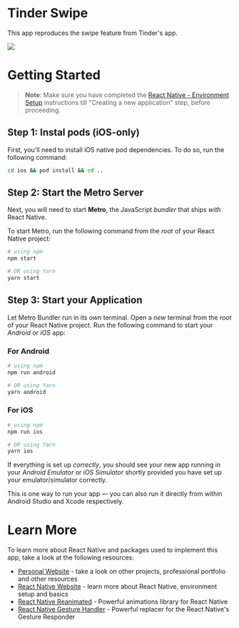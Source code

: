 # Tinder Swipe

This app reproduces the swipe feature from Tinder's app.

![](https://github.com/lucas-figueiredo-m/TinderSwipe/blob/main/src/assets/demo-gif.gif)

# Getting Started

> **Note**: Make sure you have completed the [React Native - Environment Setup](https://reactnative.dev/docs/environment-setup) instructions till "Creating a new application" step, before proceeding.

## Step 1: Instal pods (iOS-only)

First, you'll need to install iOS native pod dependencies. To do so, run the following command:

```bash
cd ios && pod install && cd ..
```

## Step 2: Start the Metro Server

Next, you will need to start **Metro**, the JavaScript _bundler_ that ships _with_ React Native.

To start Metro, run the following command from the _root_ of your React Native project:

```bash
# using npm
npm start

# OR using Yarn
yarn start
```

## Step 3: Start your Application

Let Metro Bundler run in its _own_ terminal. Open a _new_ terminal from the _root_ of your React Native project. Run the following command to start your _Android_ or _iOS_ app:

### For Android

```bash
# using npm
npm run android

# OR using Yarn
yarn android
```

### For iOS

```bash
# using npm
npm run ios

# OR using Yarn
yarn ios
```

If everything is set up _correctly_, you should see your new app running in your _Android Emulator_ or _iOS Simulator_ shortly provided you have set up your emulator/simulator correctly.

This is one way to run your app — you can also run it directly from within Android Studio and Xcode respectively.

# Learn More

To learn more about React Native and packages used to implement this app, take a look at the following resources:

- [Personal Website](https://www.figueiredolucas.com.br) - take a look on other projects, professional portfolio and other resources
- [React Native Website](https://reactnative.dev) - learn more about React Native, environment setup and basics
- [React Native Reanimated](https://docs.swmansion.com/react-native-reanimated/) - Powerful animations library for React Native
- [React Native Gesture Handler](https://docs.swmansion.com/react-native-gesture-handler/docs/) - Powerful replacer for the React Native's Gesture Responder
